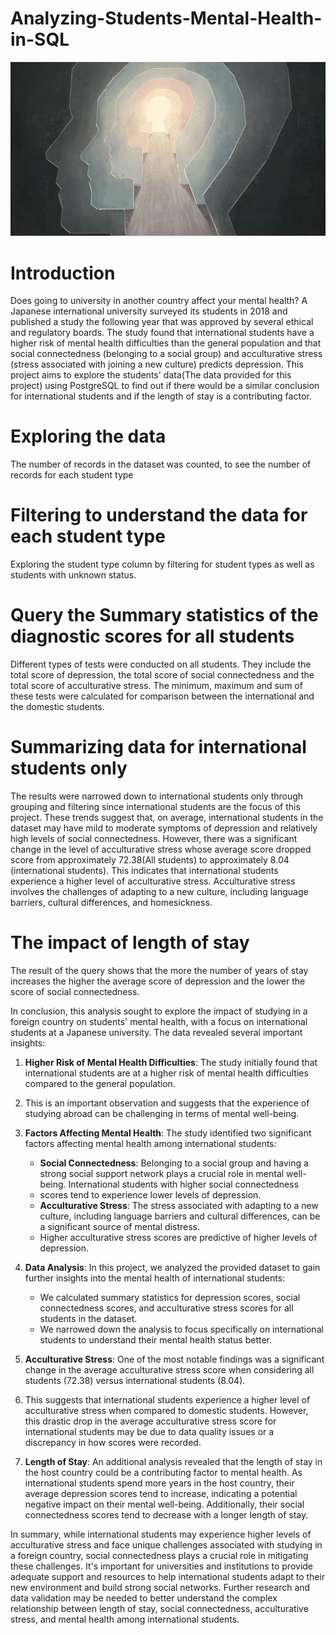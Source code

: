 # Analyzing-Students-Mental-Health-in-SQL

![](mentalhealth.jpg)

# Introduction
Does going to university  in another country affect your mental health?
A Japanese international university surveyed its students in 2018 and published a study the following year that was approved by several ethical and 
regulatory boards.
The study found that international students have a higher risk of mental health difficulties than the general population and that social connectedness
(belonging to a social group) and acculturative stress (stress associated with joining a new culture) predicts depression.
This project aims to explore the students' data(The data provided for this project) using PostgreSQL to find out if there would be a similar 
conclusion for international students and if the length of stay is a contributing factor.

# Exploring the data 
The number of records in the dataset was counted, to see the number of records for each student type 
# Filtering to understand the data for each student type
Exploring the student type column by filtering for student types as well as students with unknown status. 

# Query the Summary statistics of the diagnostic scores for all students
Different types of tests were conducted on all students. They include the total score of depression, the total score of social connectedness and the total score of acculturative stress.
The minimum, maximum and sum of these tests were calculated for comparison between the international and the domestic students. 

# Summarizing  data for international students only
The results were narrowed down to international students only through grouping and filtering since international students are the focus of this project.
These trends suggest that, on average, international students in the dataset may have mild to moderate symptoms of depression and relatively high levels of social connectedness. 
However, there was a significant change in the level of acculturative stress whose average score dropped score from approximately 72.38(All students) to approximately 
8.04 (international students). 
This indicates that international students experience a higher level of acculturative stress. Acculturative stress involves the challenges of adapting to a new culture, including language 
barriers, cultural differences, and homesickness.

# The impact of length of stay 
The result of the query shows that the more the number of years of stay increases the higher the average score of depression and the lower the score of social connectedness. 

In conclusion, this analysis sought to explore the impact of studying in a foreign country on students' mental health, with a focus on international students at a Japanese university. 
The data revealed several important insights:

1. **Higher Risk of Mental Health Difficulties**: The study initially found that international students are at a higher risk of mental health difficulties compared to the general population.
2. This is an important observation and suggests that the experience of studying abroad can be challenging in terms of mental well-being.

3. **Factors Affecting Mental Health**: The study identified two significant factors affecting mental health among international students:
   - **Social Connectedness**: Belonging to a social group and having a strong social support network plays a crucial role in mental well-being. International students with higher social connectedness
   - scores tend to experience lower levels of depression.
   - **Acculturative Stress**: The stress associated with adapting to a new culture, including language barriers and cultural differences, can be a significant source of mental distress.
   -  Higher acculturative stress scores are predictive of higher levels of depression.

4. **Data Analysis**: In this project, we analyzed the provided dataset to gain further insights into the mental health of international students:
   - We calculated summary statistics for depression scores, social connectedness scores, and acculturative stress scores for all students in the dataset.
   - We narrowed down the analysis to focus specifically on international students to understand their mental health status better.

5. **Acculturative Stress**: One of the most notable findings was a significant change in the average acculturative stress score when considering all students (72.38) versus international students (8.04).
6. This suggests that international students experience a higher level of acculturative stress when compared to domestic students. However, this drastic drop in the average acculturative stress score for international students may be due to data quality issues or a discrepancy in how scores were recorded.

7. **Length of Stay**: An additional analysis revealed that the length of stay in the host country could be a contributing factor to mental health. As international students spend more years in the host country, their average depression scores tend to increase, indicating a potential negative impact on their mental well-being. Additionally, their social connectedness scores tend to decrease with a longer length of stay.

In summary, while international students may experience higher levels of acculturative stress and face unique challenges associated with studying in a foreign country, social connectedness plays a crucial role in mitigating these challenges. It's important for universities and institutions to provide adequate support and resources to help international students adapt to their new environment and build strong social networks. Further research and data validation may be needed to better understand the complex relationship between length of stay, social connectedness, acculturative stress, and mental health among international students.
